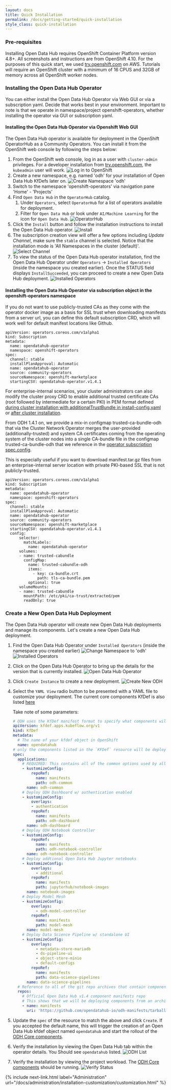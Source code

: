 ```yaml
---
layout: docs
title: Quick Installation
permalink: /docs/getting-started/quick-installation
style_class: quick-installation
---
```

### Pre-requisites

Installing Open Data Hub requires OpenShift Container Platform version 4.8+. All screenshots and instructions are from OpenShift 4.10.  For the purposes of this quick start, we used [try.openshift.com](https://try.openshift.com/) on AWS.  Tutorials will require an OpenShift cluster with a minimum of 16 CPUS and 32GB of memory across all OpenShift worker nodes.

### Installing the Open Data Hub Operator

You can either install the Open Data Hub Operator via Web GUI or via a subscription yaml. Decide that works best in your environment. Important to note is that we operate in namespace/project openshift-operators, whether installing the operator via GUI or subscription yaml.

#### Installing the Open Data Hub Operator via Openshift Web GUI
The Open Data Hub operator is available for deployment in the OpenShift OperatorHub as a Community Operators. You can install it from the OpenShift web console by following the steps below:

1. From the OpenShift web console, log in as a user with `cluster-admin` privileges.  For a developer installation from [try.openshift.com](https://try.openshift.com/), the `kubeadmin` user will work.
![Log in to OpenShift]({{site.baseurl}}/assets/img/pages/docs/quick-installation/login.png "Log in to OpenShift")
1. Create a new namespace, e.g. named 'odh' for your installation of Open Data Hub KfDefs later on.
![Create Namespace 'odh']({{site.baseurl}}/assets/img/pages/docs/quick-installation/create-namespace.png "Create Namespace 'odh'")
1. Switch to the namespace 'openshift-operators' via navigation pane 'Home' - 'Projects'
1. Find `Open Data Hub` in the `OperatorHub` catalog.
   1. Under `Operators`, select `OperatorHub` for a list of operators available for deployment.
   1. Filter for `Open Data Hub` or look under `AI/Machine Learning` for the icon for `Open Data Hub`.
![OperatorHub]({{site.baseurl}}/assets/img/pages/docs/quick-installation/operator-hub.png "OperatorHub")
1. Click the `Install` button and follow the installation instructions to install the Open Data Hub operator.
![Install]({{site.baseurl}}/assets/img/pages/docs/quick-installation/install.png "Install")
1. The subscription creation view will offer a few options including *Update Channel*, make sure the `stable` channel is selected. Notice that the installation mode is 'All Namespaces in the cluster (default)'.
![Select Channel]({{site.baseurl}}/assets/img/pages/docs/quick-installation/channels.png "Install")
1. To view the status of the Open Data Hub operator installation, find the Open Data Hub Operator under `Operators` -> `Installed Operators` (inside the namespace you created earlier). Once the STATUS field displays `InstallSucceeded`, you can proceed to create a new Open Data Hub deployment.
![Installed Operators]({{site.baseurl}}/assets/img/pages/docs/quick-installation/installed-operators.png "Installed Operators")

#### Installing the Open Data Hub Operator via subscription object in the openshift-operators namespace

If you do not want to use publicly-trusted CAs as they come with the operator docker image as a basis for SSL trust when downloading manifests from a server url, you can define this default subscription CRD, which will work well for default manifest locations like Github.

```
apiVersion: operators.coreos.com/v1alpha1
kind: Subscription
metadata:
  name: opendatahub-operator
  namespace: openshift-operators
spec:
  channel: stable
  installPlanApproval: Automatic
  name: opendatahub-operator
  source: community-operators
  sourceNamespace: openshift-marketplace
  startingCSV: opendatahub-operator.v1.4.1
```

For enterprise-internal scenarios, your cluster administrators can also modify the cluster proxy CRD to enable additional trusted certificate CAs (root followed by intermediate for a certain PKI) in PEM format defined [during cluster installation with additionalTrustBundle in install-config.yaml](https://docs.openshift.com/container-platform/4.10/networking/configuring-a-custom-pki.html#installation-configure-proxy_configuring-a-custom-pki) or [after cluster installation](https://docs.openshift.com/container-platform/4.10/networking/configuring-a-custom-pki.html#nw-proxy-configure-object_configuring-a-custom-pki). 

From ODH 1.4.1 on, we provide a mix-in configmap trusted-ca-bundle-odh that via the Cluster Network Operator merges the user-provided (additionally-trusted) and system CA certificates coming from the operating system of the cluster nodes into a single CA-bundle file in the configmap trusted-ca-bundle-odh that we reference in the [operator subscription spec.config](https://docs.openshift.com/container-platform/4.10/operators/admin/olm-configuring-proxy-support.html#olm-inject-custom-ca_olm-configuring-proxy-support).

This is especially useful if you want to download manifest.tar.gz files from an enterprise-internal server location with private PKI-based SSL that is not publicly-trusted.

```
apiVersion: operators.coreos.com/v1alpha1
kind: Subscription
metadata:
  name: opendatahub-operator
  namespace: openshift-operators
spec:
  channel: stable
  installPlanApproval: Automatic
  name: opendatahub-operator
  source: community-operators
  sourceNamespace: openshift-marketplace
  startingCSV: opendatahub-operator.v1.4.1
  config: 
      selector:
        matchLabels:
          name: opendatahub-operator
      volumes: 
      - name: trusted-cabundle
        configMap:
          name: trusted-cabundle-odh
          items:
            - key: ca-bundle.crt 
              path: tls-ca-bundle.pem
          optional: true
      volumeMounts: 
      - name: trusted-cabundle
        mountPath: /etc/pki/ca-trust/extracted/pem
        readOnly: true
```




### Create a New Open Data Hub Deployment

The Open Data Hub operator will create new Open Data Hub deployments and manage its components.  Let's create a new Open Data Hub deployment.

1. Find the Open Data Hub Operator under `Installed Operators` (inside the namespace you created earlier)
![Change Namespace to 'odh']({{site.baseurl}}/assets/img/pages/docs/quick-installation/odh-namespace.png "Change Namespace to 'odh'")
![Installed Operators]({{site.baseurl}}/assets/img/pages/docs/quick-installation/installed-operators.png "Installed Operators")

1. Click on the Open Data Hub Operator to bring up the details for the version that is currently installed.
![Open Data Hub Operator]({{site.baseurl}}/assets/img/pages/docs/quick-installation/odh-operator.png "Open Data Hub Operator")

1. Click `Create Instance` to create a new deployment.
![Create New ODH]({{site.baseurl}}/assets/img/pages/docs/quick-installation/new-deployment.png "Create New ODH")

1. Select the `YAML View` radio button to be presented with a YAML file to customize your deployment. The current core components KfDef is also listed [here](https://raw.githubusercontent.com/opendatahub-io/odh-manifests/master/kfdef/odh-core.yaml)


   Take note of some parameters:
      ```yaml
      # ODH uses the KfDef manifest format to specify what components will be included in the deployment
      apiVersion: kfdef.apps.kubeflow.org/v1
      kind: KfDef
      metadata:
        # The name of your kfdef object in OpenShift
        name: opendatahub
      # only the components listed in the `KFDef` resource will be deployed:
      spec:
        applications:
          # REQUIRED: This contains all of the common options used by all ODH components
          - kustomizeConfig:
              repoRef:
                name: manifests
                path: odh-common
            name: odh-common
          # Deploy ODH Dashboard w/ authentication enabled
          - kustomizeConfig:
              overlays:
              - authentication
              repoRef:
                name: manifests
                path: odh-dashboard
            name: odh-dashboard
          # Deploy ODH Notebook Controller
          - kustomizeConfig:
              repoRef:
                name: manifests
                path: odh-notebook-controller
            name: odh-notebook-controller
          # Deploy addtional Open Data Hub Jupyter notebooks
          - kustomizeConfig:
              overlays:
                - additional
              repoRef:
                name: manifests
                path: jupyterhub/notebook-images
            name: notebook-images
          # Deploy Model Mesh
          - kustomizeConfig:
              overlays:
                - odh-model-controller
              repoRef:
                name: manifests
                path: model-mesh
            name: model-mesh
          # Deploy Data Science Pipeline w/ standalone UI
          - kustomizeConfig:
              overlays:
                - metadata-store-mariadb
                - ds-pipeline-ui
                - object-store-minio
                - default-configs
              repoRef:
                name: manifests
                path: data-science-pipelines
            name: data-science-pipelines
        # Reference to all of the git repo archives that contain component kustomize manifests
        repos:
          # Official Open Data Hub v1.4 component manifests repo
          # This shows that we will be deploying components from an archive of the odh-manifests repo tagged for v1.4.0
          - name: manifests
            uri: 'https://github.com/opendatahub-io/odh-manifests/tarball/v1.4'
      ```

1. Update the `spec` of the resource to match the above and click `Create`.  If you accepted the default name, this will trigger the creation of an Open Data Hub kfdef object named `opendatahub` and start the rollout of the [ODH Core components]({{site.baseurl}}/docs/tiered-components.html).

1. Verify the installation by viewing the Open Data Hub tab within the operator details.  You Should see `opendatahub` listed.
![ODH List]({{site.baseurl}}/assets/img/pages/docs/quick-installation/odh-list.png "ODH List")

1. Verify the installation by viewing the project workload.  The [ODH Core components]({{site.baseurl}}/docs/tiered-components.html) should be running.
![Verify Status]({{site.baseurl}}/assets/img/pages/docs/quick-installation/verify-install.png "Verify Status")

{% include next-link.html label="Administration" url="/docs/administration/installation-customization/customization.html" %}
